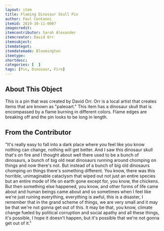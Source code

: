 ```yaml
---
layout: item
title: Flaming Dinosaur Skull Pin
author: Paul Centanni
itemid: 2019-10-11-0007
imagecredit: 
itemcontributor: Sarah Alexander
itemcreator: David Orr
itemsubject: 
itemdategot: 
itemdatemade: Bloomington
itemtype: 
shortdesc: 
categories: [  ]
tags: [Pin, Dinosaur, Fire]
---
```

## About This Object
This is a pin that was created by David Orr.  Orr is a local artist that creates items that are known as "paleoart."  This item has a dinosaur skull that is encompassed by a flame burning in different colors.  Flame edges are breaking off and the pin looks to be long in length.

## From the Contributor

"It's really easy to fall into a dark place where you feel like you know nothing can change, nothing will get better. And I saw this dinosaur skull that's on fire and I thought about well there used to be a bunch of dinosaurs, a bunch of big old neat dinosaurs running around chomping on things and now there's not. But instead of a bunch of big old dinosaurs chomping on things there's something different. You know, there was this horrible, unimaginable cataclysm that wiped out not just an entire species but an entire mode of life on earth gone except for, you know, the chickens. But then something else happened, you know, and other forms of life came about and human beings came about and so sometimes when I feel like we're just ruining everything, everything is awful, this is a disaster, I remember that in the grand scheme of things, we are very small and it may be that we're not gonna get out of this. It may be that, you know, climate change fueled by political corruption and social apathy and all these things, it's possible, I hope it doesn't happen, but it's possible that we're not gonna get out of it."
